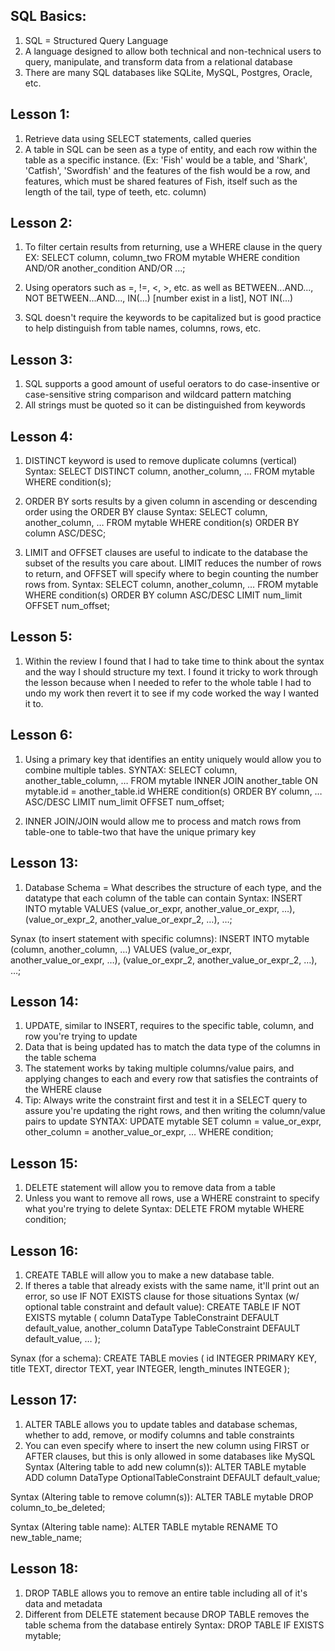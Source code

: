 ## SQL Basics:
1. SQL = Structured Query Language
2. A language designed to allow both technical and non-technical users to query, manipulate, and transform data from a relational database
3. There are many SQL databases like SQLite, MySQL, Postgres, Oracle, etc.

## Lesson 1:
1. Retrieve data using SELECT statements, called queries
2. A table in SQL can be seen as a type of entity, and each row within the table as a specific instance. (Ex: 'Fish' would be a table, and 'Shark', 'Catfish', 'Swordfish' and the features of the fish would be a row, and features, which must be shared features of Fish, itself such as the length of the tail, type of teeth, etc. column)

## Lesson 2:
1. To filter certain results from returning, use a WHERE clause in the query
EX: 
SELECT column, column_two
FROM mytable
WHERE condition
    AND/OR another_condition
    AND/OR ...;

2. Using operators such as =, !=, <, >, etc. as well as BETWEEN...AND..., NOT BETWEEN...AND..., IN(...) [number exist in a list], NOT IN(...)

3. SQL doesn't require the keywords to be capitalized but is good practice to help distinguish from table names, columns, rows, etc.

## Lesson 3:
1. SQL supports a good amount of useful oerators to do case-insentive or case-sensitive string comparison and wildcard pattern matching
2. All strings must be quoted so it can be distinguished from keywords

## Lesson 4:
1. DISTINCT keyword is used to remove duplicate columns (vertical)
Syntax:
SELECT DISTINCT column, another_column, …
FROM mytable
WHERE condition(s);

2. ORDER BY sorts results by a given column in ascending or descending order using the ORDER BY clause
Syntax:
SELECT column, another_column, …
FROM mytable
WHERE condition(s)
ORDER BY column ASC/DESC;

3. LIMIT and OFFSET clauses are useful to indicate to the database the subset of the results you care about. LIMIT reduces the number of rows to return, and OFFSET will specify where to begin counting the number rows from.
Syntax:
SELECT column, another_column, …
FROM mytable
WHERE condition(s)
ORDER BY column ASC/DESC
LIMIT num_limit OFFSET num_offset;


## Lesson 5:
1. Within the review I found that I had to take time to think about the syntax and the way I should structure my text. I found it tricky to work through the lesson because when I needed to refer to the whole table I had to undo my work then revert it to see if my code worked the way I wanted it to.

## Lesson 6:
1. Using a primary key that identifies an entity uniquely would allow you to combine multiple tables.
SYNTAX:
SELECT column, another_table_column, …
FROM mytable
INNER JOIN another_table 
    ON mytable.id = another_table.id
WHERE condition(s)
ORDER BY column, … ASC/DESC
LIMIT num_limit OFFSET num_offset;

2. INNER JOIN/JOIN would allow me to process and match rows from table-one to table-two that have the unique primary key

## Lesson 13:
1. Database Schema = What describes the structure of each type, and the datatype that each column of the table can contain
Syntax:
INSERT INTO mytable
VALUES (value_or_expr, another_value_or_expr, …),
       (value_or_expr_2, another_value_or_expr_2, …),
       …;

Synax (to insert statement with specific columns):
INSERT INTO mytable
(column, another_column, …)
VALUES (value_or_expr, another_value_or_expr, …),
      (value_or_expr_2, another_value_or_expr_2, …),
      …;

## Lesson 14:
1. UPDATE, similar to INSERT, requires to the specific table, column, and row you're trying to update
2. Data that is being updated has to match the data type of the columns in the table schema
3. The statement works by taking multiple columns/value pairs, and applying changes to each and every row that satisfies the contraints of the WHERE clause
4. Tip: Always write the constraint first and test it in a SELECT query to assure you're updating the right rows, and then writing the column/value pairs to update
SYNTAX: 
UPDATE mytable
SET column = value_or_expr, 
    other_column = another_value_or_expr, 
    …
WHERE condition;

## Lesson 15:
1. DELETE statement will allow you to remove data from a table
2. Unless you want to remove all rows, use a WHERE constraint to specify what you're trying to delete
Syntax:
DELETE FROM mytable
WHERE condition;

## Lesson 16:
1. CREATE TABLE will allow you to make a new database table.
2. If theres a table that already exists with the same name, it'll print out an error, so use IF NOT EXISTS clause for those situations
Syntax (w/ optional table constraint and default value):
CREATE TABLE IF NOT EXISTS mytable (
    column DataType TableConstraint DEFAULT default_value,
    another_column DataType TableConstraint DEFAULT default_value,
    …
);

Synax (for a schema):
CREATE TABLE movies (
    id INTEGER PRIMARY KEY,
    title TEXT,
    director TEXT,
    year INTEGER, 
    length_minutes INTEGER
);

## Lesson 17:
1. ALTER TABLE allows you to update tables and database schemas, whether to add, remove, or modify columns and table constraints
2. You can even specify where to insert the new column using FIRST or AFTER clauses, but this is only allowed in some databases like MySQL
Syntax (Altering table to add new column(s)):
ALTER TABLE mytable
ADD column DataType OptionalTableConstraint 
    DEFAULT default_value;

Syntax (Altering table to remove column(s)):
ALTER TABLE mytable
DROP column_to_be_deleted;

Syntax (Altering table name):
ALTER TABLE mytable
RENAME TO new_table_name;

## Lesson 18:
1. DROP TABLE allows you to remove an entire table including all of it's data and metadata
2. Different from DELETE statement because DROP TABLE removes the table schema from the database entirely
Syntax:
DROP TABLE IF EXISTS mytable;